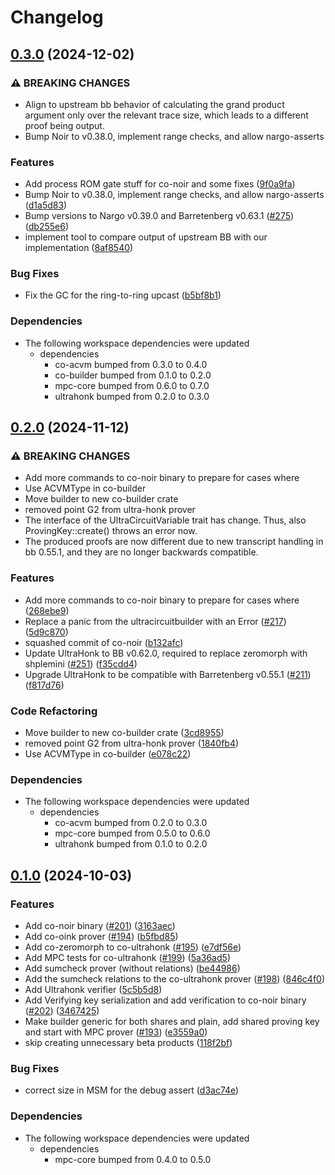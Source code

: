 # Changelog

## [0.3.0](https://github.com/TaceoLabs/co-snarks/compare/co-ultrahonk-v0.2.0...co-ultrahonk-v0.3.0) (2024-12-02)


### ⚠ BREAKING CHANGES

* Align to upstream bb behavior of calculating the grand product argument only over the relevant trace size, which leads to a different proof being output.
* Bump Noir to v0.38.0, implement range checks, and allow nargo-asserts

### Features

* Add process ROM gate stuff for co-noir and some fixes ([9f0a9fa](https://github.com/TaceoLabs/co-snarks/commit/9f0a9fa905684afc9eaeee4ce6f2e7b0ce5e6769))
* Bump Noir to v0.38.0, implement range checks, and allow nargo-asserts ([d1a5d83](https://github.com/TaceoLabs/co-snarks/commit/d1a5d83d4b17f1e1a5ad2ffcb6e2dba40733a0c9))
* Bump versions to Nargo v0.39.0 and Barretenberg v0.63.1 ([#275](https://github.com/TaceoLabs/co-snarks/issues/275)) ([db255e6](https://github.com/TaceoLabs/co-snarks/commit/db255e63ef8ea64176b86f7c258c4f7a1bec7160))
* implement tool to compare output of upstream BB with our implementation ([8af8540](https://github.com/TaceoLabs/co-snarks/commit/8af8540e40749f61aa7a6a08be05a2e836467948))


### Bug Fixes

* Fix the GC for the ring-to-ring upcast ([b5bf8b1](https://github.com/TaceoLabs/co-snarks/commit/b5bf8b113fd493750766496f83e80fa643114317))


### Dependencies

* The following workspace dependencies were updated
  * dependencies
    * co-acvm bumped from 0.3.0 to 0.4.0
    * co-builder bumped from 0.1.0 to 0.2.0
    * mpc-core bumped from 0.6.0 to 0.7.0
    * ultrahonk bumped from 0.2.0 to 0.3.0

## [0.2.0](https://github.com/TaceoLabs/co-snarks/compare/co-ultrahonk-v0.1.0...co-ultrahonk-v0.2.0) (2024-11-12)


### ⚠ BREAKING CHANGES

* Add more commands to co-noir binary to prepare for cases where
* Use ACVMType in co-builder
* Move builder to new co-builder crate
* removed point G2 from ultra-honk prover
* The interface of the UltraCircuitVariable trait has change. Thus, also ProvingKey::create() throws an error now.
* The produced proofs are now different due to new transcript handling in bb 0.55.1, and they are no longer backwards compatible.

### Features

* Add more commands to co-noir binary to prepare for cases where ([268ebe9](https://github.com/TaceoLabs/co-snarks/commit/268ebe9f243146cc6ea251e6b8fdef28cc8ca035))
* Replace a panic from the ultracircuitbuilder with an Error ([#217](https://github.com/TaceoLabs/co-snarks/issues/217)) ([5d9c870](https://github.com/TaceoLabs/co-snarks/commit/5d9c8703525e90ee3d9215006df527ad6a6ae777))
* squashed commit of co-noir ([b132afc](https://github.com/TaceoLabs/co-snarks/commit/b132afcadb96914cd85070f87d7aa03bf9f87bfd))
* Update UltraHonk to BB v0.62.0, required to replace zeromorph with shplemini ([#251](https://github.com/TaceoLabs/co-snarks/issues/251)) ([f35cdd4](https://github.com/TaceoLabs/co-snarks/commit/f35cdd490f8a3daa8bb44f6aa502f42147efb4b6))
* Upgrade UltraHonk to be compatible with Barretenberg v0.55.1  ([#211](https://github.com/TaceoLabs/co-snarks/issues/211)) ([f817d76](https://github.com/TaceoLabs/co-snarks/commit/f817d768760ffbbf6b58489562aed5327567c561))


### Code Refactoring

* Move builder to new co-builder crate ([3cd8955](https://github.com/TaceoLabs/co-snarks/commit/3cd89551d9fd58fad994942aa9a9660737db19b8))
* removed point G2 from ultra-honk prover ([1840fb4](https://github.com/TaceoLabs/co-snarks/commit/1840fb4821c597b7ad2d2c0ae83217582b1b5ad5))
* Use ACVMType in co-builder ([e078c22](https://github.com/TaceoLabs/co-snarks/commit/e078c22e4d19580b4a0531c0ac4232e7dd9f3bae))


### Dependencies

* The following workspace dependencies were updated
  * dependencies
    * co-acvm bumped from 0.2.0 to 0.3.0
    * mpc-core bumped from 0.5.0 to 0.6.0
    * ultrahonk bumped from 0.1.0 to 0.2.0

## [0.1.0](https://github.com/TaceoLabs/collaborative-circom/compare/co-ultrahonk-v0.0.1...co-ultrahonk-v0.1.0) (2024-10-03)


### Features

* Add co-noir binary ([#201](https://github.com/TaceoLabs/collaborative-circom/issues/201)) ([3163aec](https://github.com/TaceoLabs/collaborative-circom/commit/3163aec0795dd7b357f532e4da9e232ea164f064))
* Add co-oink prover ([#194](https://github.com/TaceoLabs/collaborative-circom/issues/194)) ([b5fbd85](https://github.com/TaceoLabs/collaborative-circom/commit/b5fbd85b32cdb01c8865777c2238e159fc9b2553))
* Add co-zeromorph to co-ultrahonk ([#195](https://github.com/TaceoLabs/collaborative-circom/issues/195)) ([e7df56e](https://github.com/TaceoLabs/collaborative-circom/commit/e7df56e5af49938166e9ce4a2bbc49eaa8977acc))
* Add MPC tests for co-ultrahonk ([#199](https://github.com/TaceoLabs/collaborative-circom/issues/199)) ([5a36ad5](https://github.com/TaceoLabs/collaborative-circom/commit/5a36ad5d5226cf25b8c8ffe377dd30efe6133725))
* Add sumcheck prover (without relations) ([be44986](https://github.com/TaceoLabs/collaborative-circom/commit/be449861f4e1d9eda20dda28c5f6add4dfd54fea))
* Add the sumcheck relations to the co-ultrahonk prover ([#198](https://github.com/TaceoLabs/collaborative-circom/issues/198)) ([846c4f0](https://github.com/TaceoLabs/collaborative-circom/commit/846c4f0342cc24b47947de17aec5e5cc99b4d90f))
* Add Ultrahonk verifier ([5c5b5d8](https://github.com/TaceoLabs/collaborative-circom/commit/5c5b5d8d8eefe6478954ed912498a63bb1e532cb))
* Add Verifying key serialization and add verification to co-noir binary ([#202](https://github.com/TaceoLabs/collaborative-circom/issues/202)) ([3467425](https://github.com/TaceoLabs/collaborative-circom/commit/34674255f764f8df1f862d600ebba46314566233))
* Make builder generic for both shares and plain, add shared proving key and start with MPC prover ([#193](https://github.com/TaceoLabs/collaborative-circom/issues/193)) ([e3559a0](https://github.com/TaceoLabs/collaborative-circom/commit/e3559a0a38a61b1de4b29ea9fa820066ed00ddc0))
* skip creating unnecessary beta products ([118f2bf](https://github.com/TaceoLabs/collaborative-circom/commit/118f2bf30e97039e72138cf9bf2c63a1544e046a))


### Bug Fixes

* correct size in MSM for the debug assert ([d3ac74e](https://github.com/TaceoLabs/collaborative-circom/commit/d3ac74e3b2b4ae7e15ddfc60ba5f8a803dce6dd6))


### Dependencies

* The following workspace dependencies were updated
  * dependencies
    * mpc-core bumped from 0.4.0 to 0.5.0
